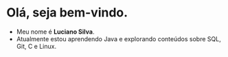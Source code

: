 # Olá, seja bem-vindo. 
- Meu nome é **Luciano Silva**.
- Atualmente estou aprendendo Java e explorando conteúdos sobre SQL, Git, C e Linux.
